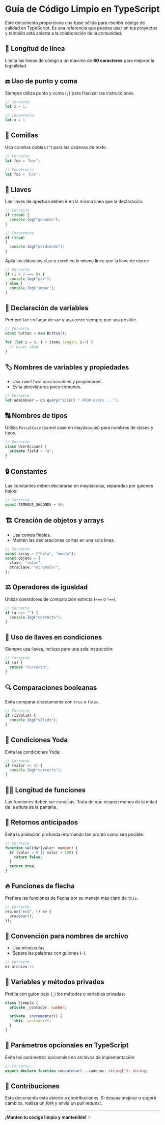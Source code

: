 # Guía de Código Limpio en TypeScript

Este documento proporciona una base sólida para escribir código de calidad en TypeScript. Es una referencia que puedes usar en tus proyectos y también está abierta a la colaboración de la comunidad.

## 📏 Longitud de línea

Limita las líneas de código a un máximo de **80 caracteres** para mejorar la legibilidad.

## 🔚 Uso de punto y coma

Siempre utiliza punto y coma (`;`) para finalizar las instrucciones.

```typescript
// Correcto
let x = 1;

// Incorrecto
let x = 1
```

## 💬 Comillas

Usa comillas dobles (`"`) para las cadenas de texto.

```typescript
// Correcto
let foo = "bar";

// Incorrecto
let foo = 'bar';
```

## 🔗 Llaves

Las llaves de apertura deben ir en la misma línea que la declaración.

```typescript
// Correcto
if (true) {
  console.log("ganando");
}

// Incorrecto
if (true)
{
  console.log("perdiendo");
}
```

Apila las cláusulas `else` o `catch` en la misma línea que la llave de cierre:

```typescript
// Correcto
if (i % 2 === 0) {
  console.log("par");
} else {
  console.log("impar");
}
```

## 📌 Declaración de variables

Prefiere `let` en lugar de `var` y usa `const` siempre que sea posible.

```typescript
// Correcto
const button = new Button();

for (let i = 0; i < items.length; i++) {
  // hacer algo
}
```

## 🏷️ Nombres de variables y propiedades

- Usa `camelCase` para variables y propiedades.
- Evita abreviaturas poco comunes.

```typescript
// Correcto
let adminUser = db.query("SELECT * FROM users ...");
```

## 🔠 Nombres de tipos

Utiliza `PascalCase` (camel case en mayúsculas) para nombres de clases y tipos.

```typescript
// Correcto
class UserAccount {
  private field = "a";
}
```

## 🔒 Constantes

Las constantes deben declararse en mayúsculas, separadas por guiones bajos:

```typescript
// Correcto
const TIMEOUT_SECONDS = 60;
```

## 🏗️ Creación de objetos y arrays

- Usa comas finales.
- Mantén las declaraciones cortas en una sola línea.

```typescript
// Correcto
const array = ["hola", "mundo"];
const objeto = {
  clave: "valor",
  otraClave: "otroValor",
};
```

## ⚖️ Operadores de igualdad

Utiliza operadores de comparación estricta (`===` o `!==`).

```typescript
// Correcto
if (a === "") {
  console.log("correcto");
}
```

## 🚩 Uso de llaves en condiciones

Siempre usa llaves, incluso para una sola instrucción:

```typescript
// Correcto
if (a) {
  return "correcto";
}
```

## 🔍 Comparaciones booleanas

Evita comparar directamente con `true` o `false`.

```typescript
// Correcto
if (isValid) {
  console.log("válido");
}
```

## 🔄 Condiciones Yoda

Evita las condiciones Yoda:

```typescript
// Correcto
if (valor >= 0) {
  console.log("correcto");
}
```

## 🧑‍💻 Longitud de funciones

Las funciones deben ser concisas. Trata de que ocupen menos de la mitad de la altura de la pantalla.

## 🔁 Retornos anticipados

Evita la anidación profunda retornando tan pronto como sea posible:

```typescript
// Correcto
function validar(valor: number) {
  if (valor < 0 || valor > 100) {
    return false;
  }
  return true;
}
```

## 🔥 Funciones de flecha

Prefiere las funciones de flecha por su manejo más claro de `this`.

```typescript
// Correcto
req.on("end", () => {
  procesar();
});
```

## 📁 Convención para nombres de archivo

- Usa minúsculas.
- Separa las palabras con guiones (`-`).

```typescript
// Correcto
mi-archivo.ts
```

## 🔐 Variables y métodos privados

Prefija con guion bajo (`_`) los métodos o variables privadas:

```typescript
class Ejemplo {
  private _contador: number;

  private _incrementar() {
    this._contador++;
  }
}
```

## 🔧 Parámetros opcionales en TypeScript

Evita los parámetros opcionales en archivos de implementación:

```typescript
// Correcto
export declare function concatenar(...cadenas: string[]): string;
```

## 🚀 Contribuciones

Este documento está abierto a contribuciones. Si deseas mejorar o sugerir cambios, realiza un *fork* y envía un *pull request*.

---

**¡Mantén tu código limpio y mantenible!** ✨

